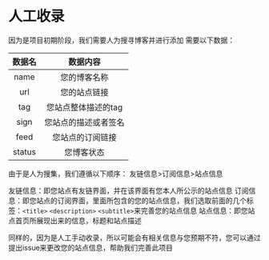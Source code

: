 # 人工收录

因为是项目初期阶段，我们需要人为搜寻博客并进行添加
需要以下数据：

| 数据名 | 数据内容 |
| :--: | :--: |
| name | 您的博客名称 |
| url | 您的站点链接 |
| tag | 您站点整体描述的tag |
| sign | 您站点的描述或者签名 |
| feed | 您站点的订阅链接 |
| status | 您博客状态 |

由于是人为搜集，我们遵循以下顺序：
友链信息>订阅信息>站点信息 

友链信息：即您站点有友链界面，并在该界面有您本人所公示的站点信息
订阅信息：即您站点的订阅界面，里面所包含的您的站点信息，我们选取前面的几个标签：`<title>` `<description>` `<subtitle>`来完善您的站点信息
站点信息：即您站点首页所展现出来的信息，标题和站点描述

同样的，因为是人工手动收录，所以可能会有相关信息与您预期不符，您可以通过提出issue来更改您的站点信息，帮助我们完善此项目
